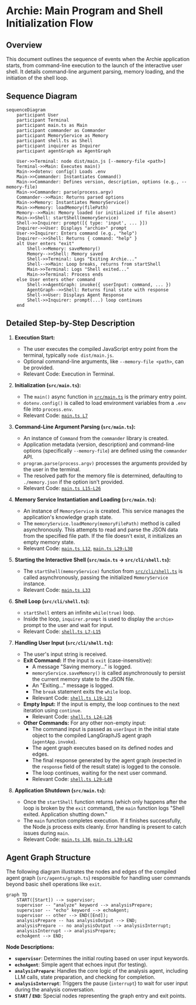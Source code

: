 # Archie: Main Program and Shell Initialization Flow

## Overview

This document outlines the sequence of events when the Archie application starts, from command-line execution to the launch of the interactive user shell. It details command-line argument parsing, memory loading, and the initiation of the shell loop.

## Sequence Diagram

```mermaid
sequenceDiagram
    participant User
    participant Terminal
    participant main.ts as Main
    participant commander as Commander
    participant MemoryService as Memory
    participant shell.ts as Shell
    participant inquirer as Inquirer
    participant agentGraph as AgentGraph

    User->>Terminal: node dist/main.js [--memory-file <path>]
    Terminal->>Main: Executes main()
    Main->>dotenv: config() Loads .env
    Main->>Commander: Instantiates Command()
    Main->>Commander: Defines version, description, options (e.g., --memory-file)
    Main->>Commander: parse(process.argv)
    Commander-->>Main: Returns parsed options
    Main->>Memory: Instantiates MemoryService()
    Main->>Memory: loadMemory(filePath)
    Memory-->>Main: Memory loaded (or initialized if file absent)
    Main->>Shell: startShell(memoryService)
    Shell->>Inquirer: prompt([{ type: 'input', ... }])
    Inquirer->>User: Displays "archie>" prompt
    User->>Inquirer: Enters command (e.g., "help")
    Inquirer-->>Shell: Returns { command: "help" }
    alt User enters "exit"
        Shell->>Memory: saveMemory()
        Memory-->>Shell: Memory saved
        Shell->>Terminal: Logs "Exiting Archie..."
        Shell-->>Main: Loop breaks, returns from startShell
        Main->>Terminal: Logs "Shell exited..."
        Main->>Terminal: Process ends
    else User enters other command
        Shell->>AgentGraph: invoke({ userInput: command, ... })
        AgentGraph-->>Shell: Returns final state with response
        Shell->>User: Displays Agent Response
        Shell->>Inquirer: prompt(...) loop continues
    end
```

## Detailed Step-by-Step Description

1.  **Execution Start:**
    *   The user executes the compiled JavaScript entry point from the terminal, typically `node dist/main.js`.
    *   Optional command-line arguments, like `--memory-file <path>`, can be provided.
    *   Relevant Code: Execution in Terminal.

2.  **Initialization (`src/main.ts`):**
    *   The `main()` async function in [`src/main.ts`](../src/main.ts#L14) is the primary entry point.
    *   `dotenv.config()` is called to load environment variables from a `.env` file into `process.env`.
    *   Relevant Code: [`main.ts L7`](../src/main.ts#L7)

3.  **Command-Line Argument Parsing (`src/main.ts`):**
    *   An instance of `Command` from the `commander` library is created.
    *   Application metadata (version, description) and command-line options (specifically `--memory-file`) are defined using the `commander` API.
    *   `program.parse(process.argv)` processes the arguments provided by the user in the terminal.
    *   The resolved path for the memory file is determined, defaulting to `./memory.json` if the option isn't provided.
    *   Relevant Code: [`main.ts L15-L26`](../src/main.ts#L15-L26)

4.  **Memory Service Instantiation and Loading (`src/main.ts`):**
    *   An instance of `MemoryService` is created. This service manages the application's knowledge graph state.
    *   The `memoryService.loadMemory(memoryFilePath)` method is called asynchronously. This attempts to read and parse the JSON data from the specified file path. If the file doesn't exist, it initializes an empty memory state.
    *   Relevant Code: [`main.ts L12`](../src/main.ts#L12), [`main.ts L29-L30`](../src/main.ts#L29-L30)

5.  **Starting the Interactive Shell (`src/main.ts` -> `src/cli/shell.ts`):**
    *   The `startShell(memoryService)` function from [`src/cli/shell.ts`](../src/cli/shell.ts) is called asynchronously, passing the initialized `MemoryService` instance.
    *   Relevant Code: [`main.ts L33`](../src/main.ts#L33)

6.  **Shell Loop (`src/cli/shell.ts`):**
    *   `startShell` enters an infinite `while(true)` loop.
    *   Inside the loop, `inquirer.prompt` is used to display the `archie>` prompt to the user and wait for input.
    *   Relevant Code: [`shell.ts L7-L15`](../src/cli/shell.ts#L7-L15)

7.  **Handling User Input (`src/cli/shell.ts`):**
    *   The user's input string is received.
    *   **Exit Command:** If the input is `exit` (case-insensitive):
        *   A message "Saving memory..." is logged.
        *   `memoryService.saveMemory()` is called asynchronously to persist the current memory state to the JSON file.
        *   An "Exiting..." message is logged.
        *   The `break` statement exits the `while` loop.
        *   Relevant Code: [`shell.ts L19-L23`](../src/cli/shell.ts#L19-L23)
    *   **Empty Input:** If the input is empty, the loop continues to the next iteration using `continue`.
        *   Relevant Code: [`shell.ts L24-L26`](../src/cli/shell.ts#L24-L26)
    *   **Other Commands:** For any other non-empty input:
        *   The command input is passed as `userInput` in the initial state object to the compiled LangGraphJS agent graph (`agentApp.invoke`).
        *   The agent graph executes based on its defined nodes and edges.
        *   The final response generated by the agent graph (expected in the `response` field of the result state) is logged to the console.
        *   The loop continues, waiting for the next user command.
        *   Relevant Code: [`shell.ts L29-L49`](../src/cli/shell.ts#L29-L49)

8.  **Application Shutdown (`src/main.ts`):**
    *   Once the `startShell` function returns (which only happens after the loop is broken by the `exit` command), the `main` function logs "Shell exited. Application shutting down."
    *   The `main` function completes execution. If it finishes successfully, the Node.js process exits cleanly. Error handling is present to catch issues during `main`.
    *   Relevant Code: [`main.ts L36`](../src/main.ts#L36), [`main.ts L39-L42`](../src/main.ts#L39-L42) 

## Agent Graph Structure

The following diagram illustrates the nodes and edges of the compiled agent graph (`src/agents/graph.ts`) responsible for handling user commands beyond basic shell operations like `exit`.

```mermaid
graph TD
    START([Start]) --> supervisor;
    supervisor -- "analyze" keyword --> analysisPrepare;
    supervisor -- "echo" keyword --> echoAgent;
    supervisor -- other --> END([End]);
    analysisPrepare -- has analysisOutput --> END;
    analysisPrepare -- no analysisOutput --> analysisInterrupt;
    analysisInterrupt --> analysisPrepare; 
    echoAgent --> END;
```

**Node Descriptions:**

*   **`supervisor`**: Determines the initial routing based on user input keywords.
*   **`echoAgent`**: Simple agent that echoes input (for testing).
*   **`analysisPrepare`**: Handles the core logic of the analysis agent, including LLM calls, state preparation, and checking for completion.
*   **`analysisInterrupt`**: Triggers the pause (`interrupt`) to wait for user input during the analysis conversation.
*   **`START` / `END`**: Special nodes representing the graph entry and exit points. 
